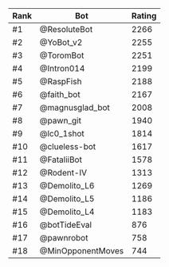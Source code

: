 Rank|Bot|Rating
---|---|---
#1|@ResoluteBot|2266
#2|@YoBot_v2|2255
#3|@ToromBot|2251
#4|@Intron014|2199
#5|@RaspFish|2188
#6|@faith_bot|2167
#7|@magnusglad_bot|2008
#8|@pawn_git|1940
#9|@lc0_1shot|1814
#10|@clueless-bot|1617
#11|@FataliiBot|1578
#12|@Rodent-IV|1313
#13|@Demolito_L6|1269
#14|@Demolito_L5|1186
#15|@Demolito_L4|1183
#16|@botTideEval|876
#17|@pawnrobot|758
#18|@MinOpponentMoves|744

